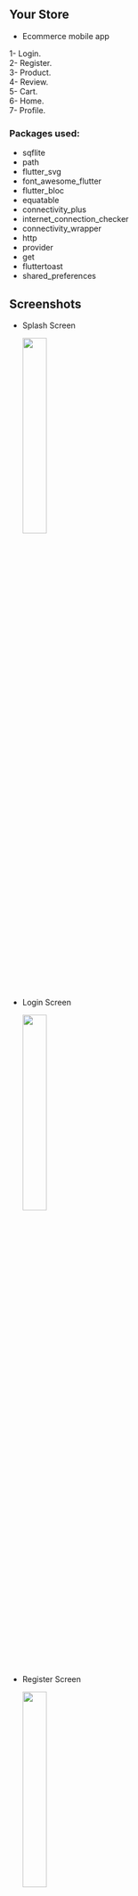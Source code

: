 ## Your Store
- Ecommerce mobile app 

1- Login.
<br>
2- Register.
<br>
3- Product.
<br>
4- Review.
<br>
5- Cart.
<br>
6- Home.
<br>
7- Profile.

 
### Packages used:
  - sqflite
  - path
  - flutter_svg
  - font_awesome_flutter
  - flutter_bloc
  - equatable
  - connectivity_plus
  - internet_connection_checker
  - connectivity_wrapper
  - http
  - provider
  - get
  - fluttertoast
  - shared_preferences

## Screenshots 
- Splash Screen

  <img src="https://i.postimg.cc/y8CGB4X9/splash.jpg" width="30%">

- Login Screen

  <img src="https://i.postimg.cc/fy6rJ1GG/login.jpg" width="30%">

- Register Screen

  <img src="https://i.postimg.cc/9fpKJ899/regis.jpg" width="30%">

- Home Screen

  <img src="https://i.postimg.cc/L61Wr6f2/home1.jpg" width="30%">

- Cart Screen

  <img src="https://i.postimg.cc/Xv3tKSr3/cart.jpg" width="30%">

- Detail Product Screen

  <img src="https://i.postimg.cc/44VtqmwJ/deskripsi.jpg" width="30%">

- Transaction Screen

  <img src="https://i.postimg.cc/sXg88YPN/checkout.jpg" width="30%">

- Detail Transaction Screen

  <img src="https://i.postimg.cc/fRpm1m4R/transaksi.jpg" width="30%">

- Profile Screen

  <img src="https://i.postimg.cc/qqtFBp5c/profile.jpg" width="30%">